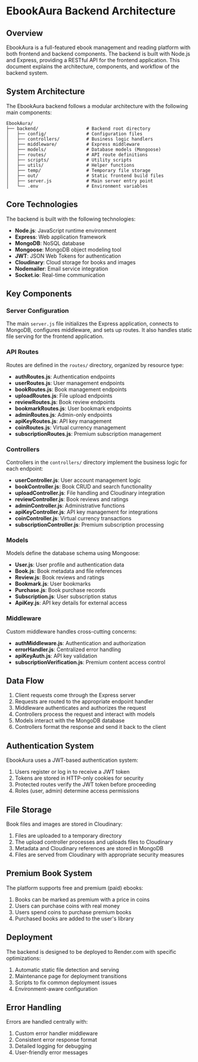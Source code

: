 # EbookAura Backend Architecture

## Overview

EbookAura is a full-featured ebook management and reading platform with both frontend and backend components. The backend is built with Node.js and Express, providing a RESTful API for the frontend application. This document explains the architecture, components, and workflow of the backend system.

## System Architecture

The EbookAura backend follows a modular architecture with the following main components:

```
EbookAura/
├── backend/                  # Backend root directory
│   ├── config/               # Configuration files
│   ├── controllers/          # Business logic handlers
│   ├── middleware/           # Express middleware
│   ├── models/               # Database models (Mongoose)
│   ├── routes/               # API route definitions
│   ├── scripts/              # Utility scripts
│   ├── utils/                # Helper functions
│   ├── temp/                 # Temporary file storage
│   ├── out/                  # Static frontend build files
│   ├── server.js             # Main server entry point
│   └── .env                  # Environment variables
```

## Core Technologies

The backend is built with the following technologies:

- **Node.js**: JavaScript runtime environment
- **Express**: Web application framework
- **MongoDB**: NoSQL database
- **Mongoose**: MongoDB object modeling tool
- **JWT**: JSON Web Tokens for authentication
- **Cloudinary**: Cloud storage for books and images
- **Nodemailer**: Email service integration
- **Socket.io**: Real-time communication

## Key Components

### Server Configuration

The main `server.js` file initializes the Express application, connects to MongoDB, configures middleware, and sets up routes. It also handles static file serving for the frontend application.

### API Routes

Routes are defined in the `routes/` directory, organized by resource type:

- **authRoutes.js**: Authentication endpoints
- **userRoutes.js**: User management endpoints
- **bookRoutes.js**: Book management endpoints
- **uploadRoutes.js**: File upload endpoints
- **reviewRoutes.js**: Book review endpoints
- **bookmarkRoutes.js**: User bookmark endpoints
- **adminRoutes.js**: Admin-only endpoints
- **apiKeyRoutes.js**: API key management
- **coinRoutes.js**: Virtual currency management
- **subscriptionRoutes.js**: Premium subscription management

### Controllers

Controllers in the `controllers/` directory implement the business logic for each endpoint:

- **userController.js**: User account management logic
- **bookController.js**: Book CRUD and search functionality
- **uploadController.js**: File handling and Cloudinary integration
- **reviewController.js**: Book reviews and ratings
- **adminController.js**: Administrative functions
- **apiKeyController.js**: API key management for integrations
- **coinController.js**: Virtual currency transactions
- **subscriptionController.js**: Premium subscription processing

### Models

Models define the database schema using Mongoose:

- **User.js**: User profile and authentication data
- **Book.js**: Book metadata and file references
- **Review.js**: Book reviews and ratings
- **Bookmark.js**: User bookmarks
- **Purchase.js**: Book purchase records
- **Subscription.js**: User subscription status
- **ApiKey.js**: API key details for external access

### Middleware

Custom middleware handles cross-cutting concerns:

- **authMiddleware.js**: Authentication and authorization
- **errorHandler.js**: Centralized error handling
- **apiKeyAuth.js**: API key validation
- **subscriptionVerification.js**: Premium content access control

## Data Flow

1. Client requests come through the Express server
2. Requests are routed to the appropriate endpoint handler
3. Middleware authenticates and authorizes the request
4. Controllers process the request and interact with models
5. Models interact with the MongoDB database
6. Controllers format the response and send it back to the client

## Authentication System

EbookAura uses a JWT-based authentication system:

1. Users register or log in to receive a JWT token
2. Tokens are stored in HTTP-only cookies for security
3. Protected routes verify the JWT token before proceeding
4. Roles (user, admin) determine access permissions

## File Storage

Book files and images are stored in Cloudinary:

1. Files are uploaded to a temporary directory
2. The upload controller processes and uploads files to Cloudinary
3. Metadata and Cloudinary references are stored in MongoDB
4. Files are served from Cloudinary with appropriate security measures

## Premium Book System

The platform supports free and premium (paid) ebooks:

1. Books can be marked as premium with a price in coins
2. Users can purchase coins with real money
3. Users spend coins to purchase premium books
4. Purchased books are added to the user's library

## Deployment

The backend is designed to be deployed to Render.com with specific optimizations:

1. Automatic static file detection and serving
2. Maintenance page for deployment transitions
3. Scripts to fix common deployment issues
4. Environment-aware configuration

## Error Handling

Errors are handled centrally with:

1. Custom error handler middleware
2. Consistent error response format
3. Detailed logging for debugging
4. User-friendly error messages 
